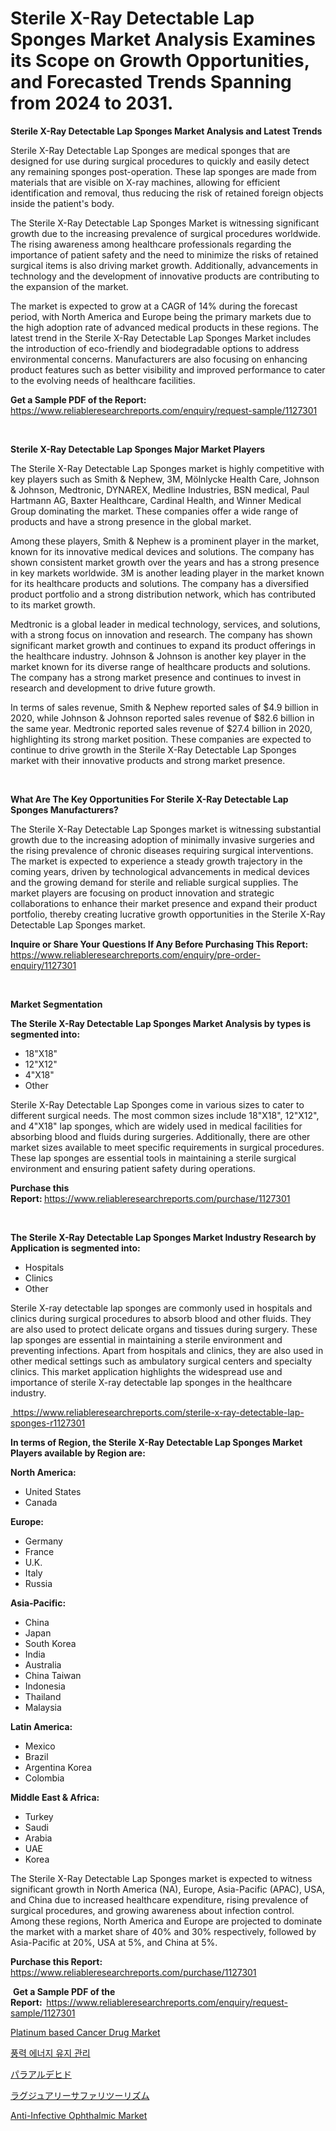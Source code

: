 <p><h1>Sterile X-Ray Detectable Lap Sponges Market Analysis Examines its Scope on Growth Opportunities, and Forecasted Trends Spanning from 2024 to 2031.</h1></p><p><strong>Sterile X-Ray Detectable Lap Sponges Market Analysis and Latest Trends</strong></p>
<p><p>Sterile X-Ray Detectable Lap Sponges are medical sponges that are designed for use during surgical procedures to quickly and easily detect any remaining sponges post-operation. These lap sponges are made from materials that are visible on X-ray machines, allowing for efficient identification and removal, thus reducing the risk of retained foreign objects inside the patient's body.</p><p>The Sterile X-Ray Detectable Lap Sponges Market is witnessing significant growth due to the increasing prevalence of surgical procedures worldwide. The rising awareness among healthcare professionals regarding the importance of patient safety and the need to minimize the risks of retained surgical items is also driving market growth. Additionally, advancements in technology and the development of innovative products are contributing to the expansion of the market.</p><p>The market is expected to grow at a CAGR of 14% during the forecast period, with North America and Europe being the primary markets due to the high adoption rate of advanced medical products in these regions. The latest trend in the Sterile X-Ray Detectable Lap Sponges Market includes the introduction of eco-friendly and biodegradable options to address environmental concerns. Manufacturers are also focusing on enhancing product features such as better visibility and improved performance to cater to the evolving needs of healthcare facilities.</p></p>
<p><strong>Get a Sample PDF of the Report:&nbsp;</strong> <a href="https://www.reliableresearchreports.com/enquiry/request-sample/1127301">https://www.reliableresearchreports.com/enquiry/request-sample/1127301</a></p>
<p>&nbsp;</p>
<p><strong>Sterile X-Ray Detectable Lap Sponges Major Market Players</strong></p>
<p><p>The Sterile X-Ray Detectable Lap Sponges market is highly competitive with key players such as Smith & Nephew, 3M, Mölnlycke Health Care, Johnson & Johnson, Medtronic, DYNAREX, Medline Industries, BSN medical, Paul Hartmann AG, Baxter Healthcare, Cardinal Health, and Winner Medical Group dominating the market. These companies offer a wide range of products and have a strong presence in the global market.</p><p>Among these players, Smith & Nephew is a prominent player in the market, known for its innovative medical devices and solutions. The company has shown consistent market growth over the years and has a strong presence in key markets worldwide. 3M is another leading player in the market known for its healthcare products and solutions. The company has a diversified product portfolio and a strong distribution network, which has contributed to its market growth.</p><p>Medtronic is a global leader in medical technology, services, and solutions, with a strong focus on innovation and research. The company has shown significant market growth and continues to expand its product offerings in the healthcare industry. Johnson & Johnson is another key player in the market known for its diverse range of healthcare products and solutions. The company has a strong market presence and continues to invest in research and development to drive future growth.</p><p>In terms of sales revenue, Smith & Nephew reported sales of $4.9 billion in 2020, while Johnson & Johnson reported sales revenue of $82.6 billion in the same year. Medtronic reported sales revenue of $27.4 billion in 2020, highlighting its strong market position. These companies are expected to continue to drive growth in the Sterile X-Ray Detectable Lap Sponges market with their innovative products and strong market presence.</p></p>
<p>&nbsp;</p>
<p><strong>What Are The Key Opportunities For Sterile X-Ray Detectable Lap Sponges Manufacturers?</strong></p>
<p><p>The Sterile X-Ray Detectable Lap Sponges market is witnessing substantial growth due to the increasing adoption of minimally invasive surgeries and the rising prevalence of chronic diseases requiring surgical interventions. The market is expected to experience a steady growth trajectory in the coming years, driven by technological advancements in medical devices and the growing demand for sterile and reliable surgical supplies. The market players are focusing on product innovation and strategic collaborations to enhance their market presence and expand their product portfolio, thereby creating lucrative growth opportunities in the Sterile X-Ray Detectable Lap Sponges market.</p></p>
<p><strong>Inquire or Share Your Questions If Any Before Purchasing This Report:</strong> <a href="https://www.reliableresearchreports.com/enquiry/pre-order-enquiry/1127301">https://www.reliableresearchreports.com/enquiry/pre-order-enquiry/1127301</a></p>
<p>&nbsp;</p>
<p><strong>Market Segmentation</strong></p>
<p><strong>The Sterile X-Ray Detectable Lap Sponges Market Analysis by types is segmented into:</strong></p>
<p><ul><li>18"X18"</li><li>12"X12"</li><li>4"X18"</li><li>Other</li></ul></p>
<p><p>Sterile X-Ray Detectable Lap Sponges come in various sizes to cater to different surgical needs. The most common sizes include 18"X18", 12"X12", and 4"X18" lap sponges, which are widely used in medical facilities for absorbing blood and fluids during surgeries. Additionally, there are other market sizes available to meet specific requirements in surgical procedures. These lap sponges are essential tools in maintaining a sterile surgical environment and ensuring patient safety during operations.</p></p>
<p><strong>Purchase this Report:&nbsp;</strong><a href="https://www.reliableresearchreports.com/purchase/1127301">https://www.reliableresearchreports.com/purchase/1127301</a></p>
<p>&nbsp;</p>
<p><strong>The Sterile X-Ray Detectable Lap Sponges Market Industry Research by Application is segmented into:</strong></p>
<p><ul><li>Hospitals</li><li>Clinics</li><li>Other</li></ul></p>
<p><p>Sterile X-ray detectable lap sponges are commonly used in hospitals and clinics during surgical procedures to absorb blood and other fluids. They are also used to protect delicate organs and tissues during surgery. These lap sponges are essential in maintaining a sterile environment and preventing infections. Apart from hospitals and clinics, they are also used in other medical settings such as ambulatory surgical centers and specialty clinics. This market application highlights the widespread use and importance of sterile X-ray detectable lap sponges in the healthcare industry.</p></p>
<p><a href="https://www.reliableresearchreports.com/sterile-x-ray-detectable-lap-sponges-r1127301">&nbsp;https://www.reliableresearchreports.com/sterile-x-ray-detectable-lap-sponges-r1127301</a></p>
<p><strong>In terms of Region, the Sterile X-Ray Detectable Lap Sponges Market Players available by Region are:</strong></p>
<p>
    <p> <strong> North America: </strong>
        <ul>
            <li>United States</li>
            <li>Canada</li>
        </ul>
        </p> 
    <p> <strong> Europe: </strong>
        <ul>
            <li>Germany</li>
            <li>France</li>
            <li>U.K.</li>
            <li>Italy</li>
            <li>Russia</li>
        </ul>
        </p> 
    <p> <strong> Asia-Pacific: </strong>
        <ul>
            <li>China</li>
            <li>Japan</li>
            <li>South Korea</li>
            <li>India</li>
            <li>Australia</li>
            <li>China Taiwan</li>
            <li>Indonesia</li>
            <li>Thailand</li>
            <li>Malaysia</li>
        </ul>
        </p> 
    <p> <strong> Latin America: </strong>
        <ul>
            <li>Mexico</li>
            <li>Brazil</li>
            <li>Argentina Korea</li>
            <li>Colombia</li>
        </ul>
        </p> 
    <p> <strong> Middle East & Africa: </strong>
        <ul>
            <li>Turkey</li>
            <li>Saudi</li>
            <li>Arabia</li>
            <li>UAE</li>
            <li>Korea</li>
        </ul>
    </p>
    </p>
<p><p>The Sterile X-Ray Detectable Lap Sponges market is expected to witness significant growth in North America (NA), Europe, Asia-Pacific (APAC), USA, and China due to increased healthcare expenditure, rising prevalence of surgical procedures, and growing awareness about infection control. Among these regions, North America and Europe are projected to dominate the market with a market share of 40% and 30% respectively, followed by Asia-Pacific at 20%, USA at 5%, and China at 5%.</p></p>
<p><strong>Purchase this Report: </strong><a href="https://www.reliableresearchreports.com/purchase/1127301">https://www.reliableresearchreports.com/purchase/1127301</a></p>
<p>&nbsp;<strong>Get a Sample PDF of the Report:&nbsp;&nbsp;</strong><a href="https://www.reliableresearchreports.com/enquiry/request-sample/1127301">https://www.reliableresearchreports.com/enquiry/request-sample/1127301</a></p>
<p><strong></strong></p>
<p><p><a href="https://github.com/Angelnienowdseej3e45z3p8c/Market-Research-Report-List-2/blob/main/platinum-based-cancer-drug-market.md">Platinum based Cancer Drug Market</a></p><p><a href="https://medium.com/@fabiancobuc20222022/%ED%92%8D%EB%A0%A5-%EC%97%90%EB%84%88%EC%A7%80-%EC%9C%A0%EC%A7%80%EB%B3%B4%EC%88%98-%EC%8B%9C%EC%9E%A5-%EA%B7%9C%EB%AA%A8-%EC%8B%9C%EC%9E%A5-%EC%A0%84%EB%A7%9D-%EB%B0%8F-%EC%8B%9C%EC%9E%A5-%EC%98%88%EC%B8%A1-2024%EB%85%84%EB%B6%80%ED%84%B0-2031%EB%85%84-011e0f067c64">풍력 에너지 유지 관리</a></p><p><a href="https://medium.com/@kaiyohnson76845/%E3%83%91%E3%83%A9%E3%83%AB%E3%83%87%E3%83%92%E3%83%89%E5%B8%82%E5%A0%B4%E3%81%AE%E5%88%86%E6%9E%90-%E3%82%B0%E3%83%AD%E3%83%BC%E3%83%90%E3%83%AB%E7%94%A3%E6%A5%AD%E3%81%AE%E8%A6%8B%E9%80%9A%E3%81%97%E3%81%A8%E4%BA%88%E6%B8%AC-2024%E5%B9%B4%E3%81%8B%E3%82%892031%E5%B9%B4-07e2947f6155">パラアルデヒド</a></p><p><a href="https://medium.com/@rexkhler2023/%E9%AB%98%E7%B4%9A%E3%82%B5%E3%83%95%E3%82%A1%E3%83%AA%E6%97%85%E8%A1%8C%E5%B8%82%E5%A0%B4%E3%81%AE%E5%88%86%E6%9E%90-%E3%81%9D%E3%81%AEcagr-%E5%B8%82%E5%A0%B4%E3%82%BB%E3%82%B0%E3%83%A1%E3%83%B3%E3%83%86%E3%83%BC%E3%82%B7%E3%83%A7%E3%83%B3-%E3%81%8A%E3%82%88%E3%81%B3%E3%82%B0%E3%83%AD%E3%83%BC%E3%83%90%E3%83%AB%E6%A5%AD%E7%95%8C%E3%81%AE%E6%A6%82%E8%A6%81-3d95eab7386d">ラグジュアリーサファリツーリズム</a></p><p><a href="https://github.com/brentleyjimmiealvaradoz4l1rea/Market-Research-Report-List-2/blob/main/anti-infective-ophthalmic-market.md">Anti-Infective Ophthalmic Market</a></p></p>